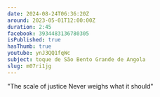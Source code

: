 ```yaml
---
date: 2024-08-24T06:36:20Z
around: 2023-05-01T12:00:00Z
duration: 2:45
facebook: 3934483136780305
isPublished: true
hasThumb: true
youtube: ynJ3QQ1fqWc
subject: toque de São Bento Grande de Angola
slug: m07ri1jg
---
```

"The scale of justice
Never weighs what it should"

